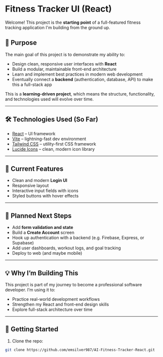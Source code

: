 # Fitness Tracker UI (React)

Welcome! This project is the **starting point** of a full-featured fitness tracking application I'm building from the ground up.

## 🚀 Purpose

The main goal of this project is to demonstrate my ability to:
- Design clean, responsive user interfaces with **React**
- Build a modular, maintainable front-end architecture
- Learn and implement best practices in modern web development
- Eventually connect a **backend** (authentication, database, API) to make this a full-stack app

This is a **learning-driven project**, which means the structure, functionality, and technologies used will evolve over time.

---

## 🛠️ Technologies Used (So Far)

- [React](https://reactjs.org/) – UI framework
- [Vite](https://vitejs.dev/) – lightning-fast dev environment
- [Tailwind CSS](https://tailwindcss.com/) – utility-first CSS framework
- [Lucide Icons](https://lucide.dev/) – clean, modern icon library

---

## 📸 Current Features

- Clean and modern **Login UI**
- Responsive layout
- Interactive input fields with icons
- Styled buttons with hover effects

---

## 📅 Planned Next Steps

- Add **form validation and state**
- Build a **Create Account** screen
- Hook up authentication with a backend (e.g. Firebase, Express, or Supabase)
- Add user dashboards, workout logs, and goal tracking
- Deploy to web (and maybe mobile)

---

## 💡 Why I’m Building This

This project is part of my journey to become a professional software developer. I’m using it to:
- Practice real-world development workflows
- Strengthen my React and front-end design skills
- Explore full-stack architecture over time

---

## 📂 Getting Started

1. Clone the repo:
```bash
git clone https://github.com/emsilver987/AI-Fitness-Tracker-React.git
